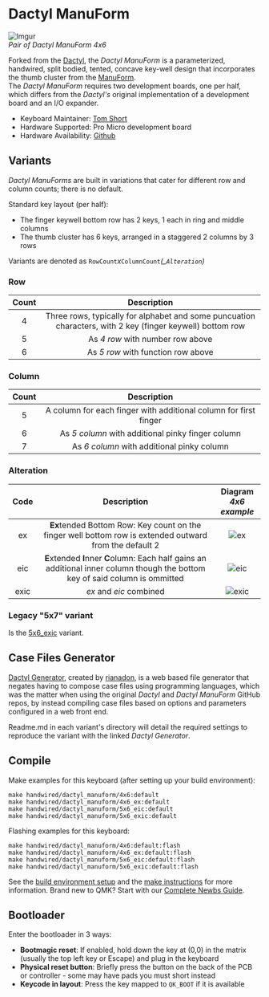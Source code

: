 # Dactyl ManuForm

![Imgur](https://i.imgur.com/7y0Vbydh.jpg)  
*Pair of Dactyl ManuForm 4x6*

Forked from the [Dactyl](/keyboards/handwired/dactyl), the *Dactyl ManuForm* is a parameterized, handwired, split bodied, tented, concave key-well design that incorporates the thumb cluster from the [ManuForm](https://geekhack.org/index.php?topic=46015.0).  
The *Dactyl ManuForm* requires two development boards, one per half, which differs from the *Dactyl's* original implementation of a development board and an I/O expander. 

* Keyboard Maintainer: [Tom Short](https://github.com/tshort)
* Hardware Supported: Pro Micro development board
* Hardware Availability: [Github](https://github.com/tshort/dactyl-keyboard)

## Variants

*Dactyl ManuForms* are built in variations that cater for different row and column counts; there is no default.  

Standard key layout (per half): 
- The finger keywell bottom row has 2 keys, 1 each in ring and middle columns
- The thumb cluster has 6 keys, arranged in a staggered 2 columns by 3 rows 

Variants are denoted as `RowCount`*x*`ColumnCount`*(_`Alteration`)*

### Row
| Count | Description |
| :---: | :---: |
| 4 | Three rows, typically for alphabet and some puncuation characters, with 2 key (finger keywell) bottom row |
| 5 | As *4 row* with number row above |
| 6 | As *5 row* with function row above |

### Column
| Count | Description |
| :---: | :---: |
| 5 | A column for each finger with additional column for first finger |  
| 6 | As *5 column* with additional pinky finger column |
| 7 | As *6 column* with additional pinky column |  

### Alteration
| Code | Description | Diagram </br> *4x6 example* |
| :---: | :---: | :---: | 
| ex | **Ex**tended Bottom Row: Key count on the finger well bottom row is extended outward from the default 2 |  ![ex](https://i.imgur.com/ifhDa7Zh.png) |
| eic | **E**xtended **I**nner **C**olumn: Each half gains an additional inner column though the bottom key of said column is ommitted | ![eic](https://i.imgur.com/stuHtsXh.png) |
| exic | *ex* and *eic* combined | ![exic](https://i.imgur.com/t37nF0uh.png) |

### Legacy "5x7" variant

Is the [5x6_exic](./5x6_exic/) variant.
 
## Case Files Generator

[Dactyl Generator](https://ryanis.cool/dactyl), created by [rianadon](https://github.com/rianadon), is a web based file generator that negates having to compose case files using programming languages, which was the matter when using the original *Dactyl* and *Dactyl ManuForm* GitHub repos, by instead compiling case files based on options and parameters configured in a web front end.

Readme.md in each variant's directory will detail the required settings to reproduce the variant with the linked *Dactyl Generator*.

## Compile

Make examples for this keyboard (after setting up your build environment):

    make handwired/dactyl_manuform/4x6:default
    make handwired/dactyl_manuform/4x6_ex:default
    make handwired/dactyl_manuform/5x6_eic:default
    make handwired/dactyl_manuform/5x6_exic:default

Flashing examples for this keyboard:

    make handwired/dactyl_manuform/4x6:default:flash
    make handwired/dactyl_manuform/4x6_ex:default:flash
    make handwired/dactyl_manuform/5x6_eic:default:flash
    make handwired/dactyl_manuform/5x6_exic:default:flash

See the [build environment setup](https://docs.qmk.fm/#/getting_started_build_tools) and the [make instructions](https://docs.qmk.fm/#/getting_started_make_guide) for more information. Brand new to QMK? Start with our [Complete Newbs Guide](https://docs.qmk.fm/#/newbs).

## Bootloader

Enter the bootloader in 3 ways:

* **Bootmagic reset**: If enabled, hold down the key at (0,0) in the matrix (usually the top left key or Escape) and plug in the keyboard
* **Physical reset button**: Briefly press the button on the back of the PCB or controller - some may have pads you must short instead
* **Keycode in layout**: Press the key mapped to `QK_BOOT` if it is available
